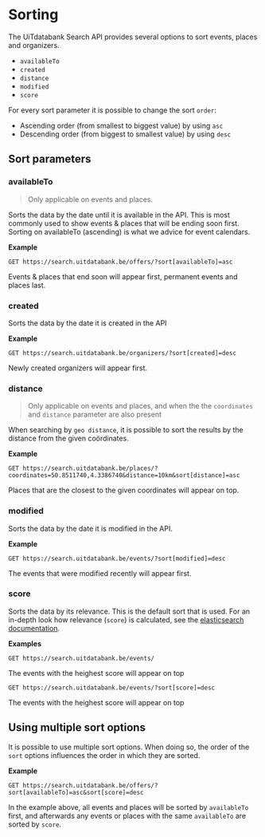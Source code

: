 # Sorting

The UiTdatabank Search API provides several options to sort events, places and organizers.

- `availableTo` 
- `created`
- `distance` 
- `modified`
- `score`

For every sort parameter it is possible to change the sort `order`:

- Ascending order \(from smallest to biggest value\) by using `asc`
- Descending order \(from biggest to smallest value\) by using `desc`

## Sort parameters
### availableTo
<!-- theme: info -->

> Only applicable on events and places.

Sorts the data by the date until it is available in the API. This is most commonly used to show events & places that will be ending soon first. Sorting on availableTo (ascending) is what we advice for event calendars.

**Example**
```
GET https://search.uitdatabank.be/offers/?sort[availableTo]=asc
```
Events & places that end soon will appear first, permanent events and places last.

### created
Sorts the data by the date it is created in the API

**Example**
```
GET https://search.uitdatabank.be/organizers/?sort[created]=desc
```
Newly created organizers will appear first.

### distance
<!-- theme: info -->

> Only applicable on events and places, and when the the `coordinates` and `distance` parameter are also present

When searching by `geo distance`, it is possible to sort the results by the distance from the given coördinates.

**Example**
```
GET https://search.uitdatabank.be/places/?coordinates=50.8511740,4.3386740&distance=10km&sort[distance]=asc
```
Places that are the closest to the given coordinates will appear on top.


### modified
Sorts the data by the date it is modified in the API.

**Example**
```
GET https://search.uitdatabank.be/events/?sort[modified]=desc
```
The events that were modified recently  will appear first.

### score
Sorts the data by its relevance. This is the default sort that is used. For an in-depth look how relevance (`score`) is calculated, see the [elasticsearch documentation](https://www.elastic.co/guide/en/elasticsearch/guide/current/relevance-intro.html).

**Examples**
```
GET https://search.uitdatabank.be/events/
```
The events with the heighest score will appear on top

```
GET https://search.uitdatabank.be/events/?sort[score]=desc
```
The events with the heighest score will appear on top

## Using multiple sort options
It is possible to use multiple sort options. When doing so, the order of the `sort` options influences the order in which they are sorted. 

**Example**
```
GET https://search.uitdatabank.be/offers/?sort[availableTo]=asc&sort[score]=desc
```
In the example above, all events and places will be sorted by `availableTo` first, and afterwards any events or places with the same `availableTo` are sorted by `score`.



